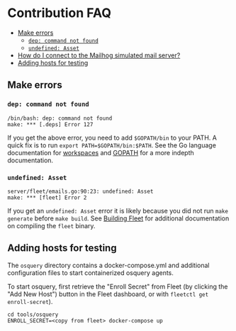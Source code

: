 # Contribution FAQ

- [Make errors](#make-errors)
  - [`dep: command not found`](#dep-command-not-found)
  - [`undefined: Asset`](#undefined-asset)
- [How do I connect to the Mailhog simulated mail server?](#how-do-i-connect-to-the-mailhog-simulated-mail-server)
- [Adding hosts for testing](#adding-hosts-for-testing)

## Make errors

### `dep: command not found`

```
/bin/bash: dep: command not found
make: *** [.deps] Error 127
```

If you get the above error, you need to add `$GOPATH/bin` to your PATH. A quick fix is to run `export PATH=$GOPATH/bin:$PATH`.
See the Go language documentation for [workspaces](https://golang.org/doc/code.html#Workspaces) and [GOPATH](https://golang.org/doc/code.html#GOPATH) for a more indepth documentation.

### `undefined: Asset`

```
server/fleet/emails.go:90:23: undefined: Asset
make: *** [fleet] Error 2
```

If you get an `undefined: Asset` error it is likely because you did not run `make generate` before `make build`. See [Building Fleet](./01-Building-Fleet.md) for additional documentation on compiling the `fleet` binary.

## Adding hosts for testing

The `osquery` directory contains a docker-compose.yml and additional configuration files to start containerized osquery agents.

To start osquery, first retrieve the "Enroll Secret" from Fleet (by clicking the "Add New Host") button in the Fleet dashboard, or with `fleetctl get enroll-secret`).

```
cd tools/osquery
ENROLL_SECRET=<copy from fleet> docker-compose up
```
<meta name="pageTitleForMeta" value="Contributing FAQ">